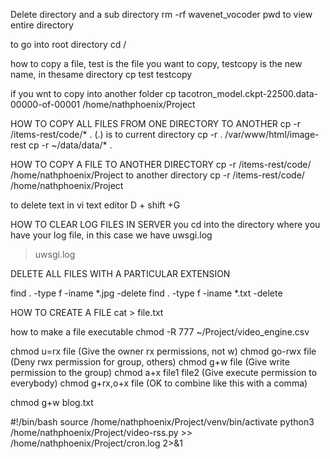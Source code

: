 Delete directory and a sub directory
rm -rf wavenet_vocoder
pwd to view entire directory

to go into root directory
cd /

how to copy a file, test is the file you want to copy, testcopy is the new name, in thesame directory
cp test testcopy

if you wnt to copy into another folder
cp tacotron_model.ckpt-22500.data-00000-of-00001 /home/nathphoenix/Project

HOW TO COPY ALL FILES FROM ONE DIRECTORY TO ANOTHER
cp -r /items-rest/code/* .  (.) is to current directory
cp -r . /var/www/html/image-rest
cp -r ~/data/data/* .

HOW TO COPY A FILE TO ANOTHER DIRECTORY
cp -r /items-rest/code/ /home/nathphoenix/Project   to another directory
cp -r /items-rest/code/ /home/nathphoenix/Project

to delete text in vi text editor
D + shift +G

HOW TO CLEAR LOG FILES IN SERVER
you cd into the directory where you have your log file, in this case we have uwsgi.log
   > uwsgi.log

DELETE ALL FILES WITH A PARTICULAR EXTENSION

find . -type f -iname \*.jpg -delete
find . -type f -iname \*.txt -delete

HOW TO CREATE A FILE
cat > file.txt

how to make a file executable
 chmod -R 777 ~/Project/video_engine.csv

chmod u=rx file        (Give the owner rx permissions, not w)
chmod go-rwx file      (Deny rwx permission for group, others)
chmod g+w file         (Give write permission to the group)
chmod a+x file1 file2  (Give execute permission to everybody)
chmod g+rx,o+x file    (OK to combine like this with a comma)

chmod g+w blog.txt


#!/bin/bash
source /home/nathphoenix/Project/venv/bin/activate
python3 /home/nathphoenix/Project/video-rss.py  >> /home/nathphoenix/Project/cron.log 2>&1